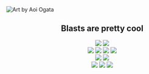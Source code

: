 <img width="auto" alt="Art by Aoi Ogata" src="https://i.imgur.com/g5PFLKM.jpg" />

<h2 align="center">Blasts are pretty cool</h2>
<div align="center">
  <img src="https://img.shields.io/docker/pulls/sphexator/hanekawa?style=for-the-badge&labelColor=ffffff&color=713395">
  <img src="https://img.shields.io/codacy/grade/e8177e35dc4b4a6c919ea173d1c6a5bf/dev?style=for-the-badge&labelColor=ffffff&color=713395">
</br>
  <img src="https://shields.io/badge/.NET-5/5-713395?style=for-the-badge&labelColor=ffffff&logoColor=713395">
  <img src="https://shields.io/badge/ASP.NET-5/5-713395?style=for-the-badge&labelColor=ffffff&logoColor=713395">
  <img src="https://shields.io/badge/Java-3/5-713395?style=for-the-badge&labelColor=ffffff&logoColor=713395">
  <img src="https://shields.io/badge/JavaScript-5/5-713395?style=for-the-badge&labelColor=ffffff&logoColor=713395">
</br>
  <img src="https://shields.io/badge/PostgreSQL-4/5-713395?style=for-the-badge&labelColor=ffffff&logoColor=713395">
  <img src="https://shields.io/badge/Redis-4/5-713395?style=for-the-badge&labelColor=ffffff&logoColor=713395">
  <br>
</div>

<div align="center">
  <img src="https://github-readme-stats.vercel.app/api/top-langs/?username=Sphexator&layout=compact&hide_border=true&title_color=ffffff&icon_color=713395&text_color=ffffff&bg_color=0d1117&show_icons=true&count_private=true">
<img src="https://streak-stats.demolab.com?user=Sphexator&hide_border=true&mode=weekly&border=713395&background=EBEBEB00&ring=713395&currStreakNum=F1F1F1&dates=F1F1F1&stroke=713395&fire=713395&sideNums=713395&currStreakLabel=F1F1F1&sideLabels=F1F1F1&excludeDaysLabel=F1F1F1" />
  <img src="https://raw.githubusercontent.com/sphexator/sphexator/output/github-contribution-grid-snake-dark.svg#gh-dark-mode-only">
</div>
